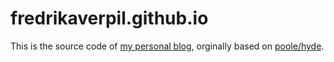 # fredrikaverpil.github.io

This is the source code of [my personal blog](https://fredrikaverpil.github.io), orginally based on [poole/hyde](https://github.com/poole/hyde).
